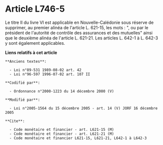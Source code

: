 # Article L746-5

Le titre II du livre VI est applicable en Nouvelle-Calédonie sous réserve de supprimer, au premier alinéa de l'article L.
621-15, les mots : ", ou par le président de l'autorité de contrôle des assurances et des mutuelles" ainsi que le deuxième
alinéa de l'article L. 621-21. Les articles L. 642-1 à L. 642-3 y sont également applicables.

**Liens relatifs à cet article**

	**Anciens textes**:

	  - Loi n°89-531 1989-08-02 art. 42
	  - Loi n°96-597 1996-07-02 art. 107 II

	**Codifié par**:

	  - Ordonnance n°2000-1223 du 14 décembre 2000 (V)

	**Modifié par**:

	  - Loi n°2005-1564 du 15 décembre 2005 - art. 14 (V) JORF 16 décembre 2005

	**Cite**:

	  - Code monétaire et financier - art. L621-15 (M)
	  - Code monétaire et financier - art. L621-21 (M)
	  - Code monétaire et financier L621-15, L621-21, L642-1 à L642-3
